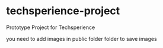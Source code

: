 # techsperience-project
Prototype Project for Techsperience

you need to add images in public folder folder to save images 
